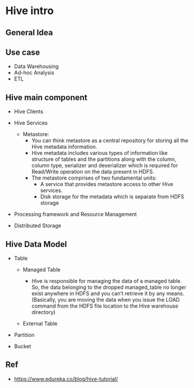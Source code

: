 # Hive intro

## General Idea

## Use case 

- Data Warehousing
- Ad-hoc Analysis
- ETL 

## Hive main component

- Hive Clients 
- Hive Services 
	- Metastore:
		- You can think metastore as a central repository for storing all the Hive metadata information.
		- Hive metadata includes various types of information like structure of tables and the partitions along with the column, column type, serializer and deserializer which is required for Read/Write operation on the data present in HDFS. 
		- The metastore comprises of two fundamental units:
			- A service that provides metastore access to other Hive services.
			- Disk storage for the metadata which is separate from HDFS storage
	
- Processing framework and Resource Management
- Distributed Storage


## Hive Data Model

- Table
	- Managed Table 
		- Hive is responsible for managing the data of a managed table. So, the data belonging to the dropped managed_table no longer exist anywhere in HDFS and you can’t retrieve it by any means. 
		(Basically, you are moving the data when you issue the LOAD command from the HDFS file location to the Hive warehouse directory)

	- External Table

- Partition

- Bucket

## Ref 
- https://www.edureka.co/blog/hive-tutorial/